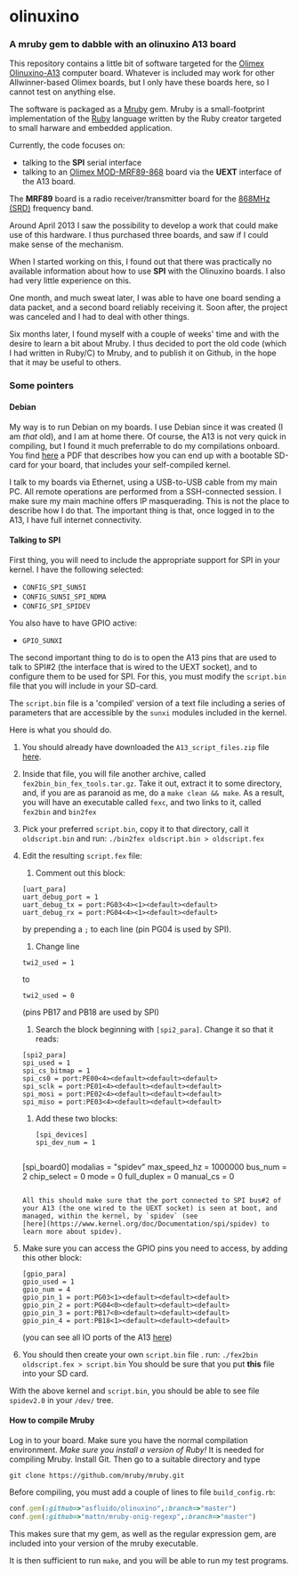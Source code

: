 # olinuxino

### A mruby gem to dabble with an olinuxino A13 board

This repository contains a little bit of software targeted for the 
[Olimex Olinuxino-A13](https://www.olimex.com/Products/OLinuXino/A13/A13-OLinuXino)
computer board. Whatever is included may work for other
Allwinner-based Olimex boards, but I only have these boards here, so I
cannot test on anything else.

The software is packaged as a [Mruby](https://github.com/mruby/mruby)
gem. Mruby is a small-footprint implementation of the
[Ruby](http://www.ruby-lang.org) language written by the Ruby creator
targeted to small harware and embedded application.

Currently, the code focuses on:

* talking to the **SPI** serial interface
* talking to an
  [Olimex MOD-MRF89-868](https://www.olimex.com/Products/Modules/RF/MOD-MRF89-868/)
  board via the **UEXT** interface of the A13 board.

The **MRF89** board is a radio receiver/transmitter board for the
[868MHz (SRD)](http://en.wikipedia.org/wiki/Short_Range_Devices)
frequency band.

Around April 2013 I saw the possibility to develop a work that could
make use of this hardware. I thus purchased three boards, and saw if I
could make sense of the mechanism.

When I started working on this, I found out that there was practically
no available information about how to use **SPI** with the Olinuxino
boards. I also had very little experience on this.

One month, and much sweat later, I was able to have one board sending
a data packet, and a second board reliably receiving it. Soon after,
the project was canceled and I had to deal with other things.

Six months later, I found myself with a couple of weeks' time and with
the desire to learn a bit about Mruby. I thus decided to port the old
code (which I had written in Ruby/C) to Mruby, and to publish it on
Github, in the hope that it may be useful to others.

### Some pointers

#### Debian

My way is to run Debian on my boards. I use Debian since it was
created (I am *that* old), and I am at home there. Of course, the A13
is not very quick in compiling, but I found it much preferrable to
do my compilations onboard. You find
[here](https://github.com/OLIMEX/OLINUXINO/blob/master/SOFTWARE/A13/olinuxino-debian.pdf)
a PDF that describes how you can end up with a bootable SD-card for
your board, that includes your self-compiled kernel. 

I talk to my boards via Ethernet, using a USB-to-USB cable from my
main PC. All remote operations are performed from a SSH-connected
session. I make sure my main machine offers IP masquerading. This is
not the place to describe how I do that. The important thing is that,
once logged in to the A13, I have full internet connectivity.

#### Talking to **SPI**

First thing, you will need to include the appropriate support for SPI
in your kernel. I have the following selected:

* `CONFIG_SPI_SUN5I`
* `CONFIG_SUN5I_SPI_NDMA`
* `CONFIG_SPI_SPIDEV`

You also have to have GPIO active:

* `GPIO_SUNXI`

The second important thing to do is to open the A13 pins that are used
to talk to SPI#2 (the interface that is wired to the UEXT socket), and
to configure them to be used for SPI. For this, you must modify the
`script.bin` file that you will include in your SD-card. 

The `script.bin` file is a 'compiled' version of a text file including
a series of parameters that are accessible by the `sunxi` modules
included in the kernel.

Here is what you should do.

1. You should already have downloaded the `A13_script_files.zip` file
   [here](https://docs.google.com/file/d/0B-bAEPML8fwlNElERXRUZURTTUU/).
1. Inside that file, you will file another archive, called
   `fex2bin_bin_fex_tools.tar.gz`. Take it out, extract it to some
   directory, and, if you are as paranoid as me, do a `make clean &&
   make`. As a result, you will have an executable called `fexc`, and
   two links to it, called `fex2bin` and `bin2fex`
1. Pick your preferred `script.bin`, copy it to that directory, call
   it `oldscript.bin` and run:
	   `./bin2fex oldscript.bin > oldscript.fex	`
1. Edit the resulting `script.fex` file:
   1. Comment out this block:
	 ```
	 [uart_para]
	 uart_debug_port = 1
	 uart_debug_tx = port:PG03<4><1><default><default>
	 uart_debug_rx = port:PG04<4><1><default><default>
	 ```
	 by prepending a `;` to each line (pin PG04 is used by SPI).
   1. Change line
	 ```
	 twi2_used = 1
	 ```
	 to
	 ```
	 twi2_used = 0
	 ```
	 (pins PB17 and PB18 are used by SPI)
   1. Search the block beginning with `[spi2_para]`. Change it so that
	 it reads:

	```
	[spi2_para]
	spi_used = 1
	spi_cs_bitmap = 1
	spi_cs0 = port:PE00<4><default><default><default>
	spi_sclk = port:PE01<4><default><default><default>
	spi_mosi = port:PE02<4><default><default><default>
	spi_miso = port:PE03<4><default><default><default>
	```

   1. Add these two blocks:
	  ```
	  [spi_devices]
	  spi_dev_num = 1
	 
	 [spi_board0]
	 modalias = "spidev"
	 max_speed_hz = 1000000
	 bus_num = 2
	 chip_select = 0
	 mode = 0
	 full_duplex = 0
	 manual_cs = 0
	 ```

	All this should make sure that the port connected to SPI bus#2 of
	your A13 (the one wired to the UEXT socket) is seen at boot, and
	managed, within the kernel, by `spidev` (see
	[here](https://www.kernel.org/doc/Documentation/spi/spidev) to
	learn more about spidev).
  1. Make sure you can access the GPIO pins you need to access, by
     adding this other block:
	 ```
	 [gpio_para]
	 gpio_used = 1
	 gpio_num = 4
	 gpio_pin_1 = port:PG03<1><default><default><default>
	 gpio_pin_2 = port:PG04<0><default><default><default>
	 gpio_pin_3 = port:PB17<0><default><default><default>
	 gpio_pin_4 = port:PB18<1><default><default><default>
	 ```
	 (you can see all IO ports of the A13 [here](http://linux-sunxi.org/A13/PIO))
1. You should then create your own `script.bin` file . 
   run:
   `./fex2bin oldscript.fex > script.bin`
   You should be sure that you put **this** file into your SD card.

With the above kernel and `script.bin`, you should be able to see file
`spidev2.0` in your `/dev/` tree. 

#### How to compile Mruby

Log in to your board. Make sure you have the normal compilation
environment. *Make sure you install a version of Ruby!* It is needed
for compiling Mruby. Install Git. Then go to a suitable directory and
type

	git clone https://github.com/mruby/mruby.git

Before compiling, you must add a couple of lines to file
`build_config.rb`:

```ruby
conf.gem(:github=>"asfluido/olinuxino",:branch=>"master")
conf.gem(:github=>"mattn/mruby-onig-regexp",:branch=>"master")
```

This makes sure that my gem, as well as the regular expression gem,
are included into your version of the mruby executable.

It is then sufficient to run `make`, and you will be able to run my
test programs.
